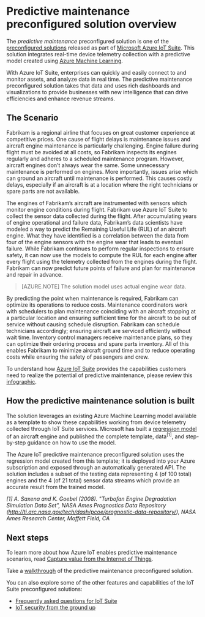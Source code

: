 <properties
 pageTitle="Predictive maintenance preconfigured solution | Microsoft Azure"
 description="A description of the Azure IoT predictive maintenance preconfigured solution."
 services=""
 suite="iot-suite"
 documentationCenter=""
 authors="stevehob"
 manager="timlt"
 editor=""/>

<tags
 ms.service="iot-suite"
 ms.devlang="na"
 ms.topic="get-started-article"
 ms.tgt_pltfrm="na"
 ms.workload="na"
 ms.date="08/17/2016"
 ms.author="araguila"/>

# <a name="predictive-maintenance-preconfigured-solution-overview"></a>Predictive maintenance preconfigured solution overview

The *predictive maintenance* preconfigured solution is one of the [preconfigured solutions][lnk_preconfigured_solutions] released as part of [Microsoft Azure IoT Suite][lnk_iot_suite]. This solution integrates real-time device telemetry collection with a predictive model created using [Azure Machine Learning][lnk_machine_learning].


With Azure IoT Suite, enterprises can quickly and easily connect to and monitor assets, and analyze data in real time. The predictive maintenance preconfigured solution takes that data and uses rich dashboards and visualizations to provide businesses with new intelligence that can drive efficiencies and enhance revenue streams.

## <a name="the-scenario"></a>The Scenario

Fabrikam is a regional airline that focuses on great customer experience at competitive prices. One cause of flight delays is maintenance issues and aircraft engine maintenance is particularly challenging. Engine failure during flight must be avoided at all costs, so Fabrikam inspects its engines regularly and adheres to a scheduled maintenance program. However, aircraft engines don’t always wear the same. Some unnecessary maintenance is performed on engines. More importantly, issues arise which can ground an aircraft until maintenance is performed. This causes costly delays, especially if an aircraft is at a location where the right technicians or spare parts are not available.

The engines of Fabrikam’s aircraft are instrumented with sensors which monitor engine conditions during flight. Fabrikam use Azure IoT Suite to collect the sensor data collected during the flight. After accumulating years of engine operational and failure data, Fabrikam’s data scientists have modeled a way to predict the Remaining Useful Life (RUL) of an aircraft engine. What they have identified is a correlation between the data from four of the engine sensors with the engine wear that leads to eventual failure. While Fabrikam continues to perform regular inspections to ensure safety, it can now use the models to compute the RUL for each engine after every flight using the telemetry collected from the engines during the flight. Fabrikam can now predict future points of failure and plan for maintenance and repair in advance.

> [AZURE.NOTE] The solution model uses actual engine wear data.

By predicting the point when maintenance is required, Fabrikam can optimize its operations to reduce costs. Maintenance coordinators work with schedulers to plan maintenance coinciding with an aircraft stopping at a particular location and ensuring sufficient time for the aircraft to be out of service without causing schedule disruption. Fabrikam can schedule technicians accordingly; ensuring aircraft are serviced efficiently without wait time. Inventory control managers receive maintenance plans, so they can optimize their ordering process and spare parts inventory. All of this enables Fabrikam to minimize aircraft ground time and to reduce operating costs while ensuring the safety of passengers and crew.

To understand how [Azure IoT Suite][lnk_iot_suite] provides the capabilities customers need to realize the potential of predictive maintenance, please review this [infographic][lnk_infographic].

## <a name="how-the-predictive-maintenance-solution-is-built"></a>How the predictive maintenance solution is built

The solution leverages an existing Azure Machine Learning model available as a template to show these capabilities working from device telemetry collected through IoT Suite services. Microsoft has built a [regression model][lnk_regression_model] of an aircraft engine and published the complete template, data<sup>\[1\]</sup>, and step-by-step guidance on how to use the model.

The Azure IoT predictive maintenance preconfigured solution uses the regression model created from this template; it is deployed into your Azure subscription and exposed through an automatically generated API. The solution includes a subset of the testing data representing 4 (of 100 total) engines and the 4 (of 21 total) sensor data streams which provide an accurate result from the trained model.

*\[1\] A. Saxena and K. Goebel (2008). "Turbofan Engine Degradation Simulation Data Set", NASA Ames Prognostics Data Repository (http://ti.arc.nasa.gov/tech/dash/pcoe/prognostic-data-repository/), NASA Ames Research Center, Moffett Field, CA*

## <a name="next-steps"></a>Next steps

To learn more about how Azure IoT enables predictive maintenance scenarios, read [Capture value from the Internet of Things][lnk_capture_value].

Take a [walkthrough][lnk-predictive-walkthrough] of the predictive maintenance preconfigured solution.

[lnk-predictive-walkthrough]: iot-suite-predictive-walkthrough.md
[lnk_preconfigured_solutions]: iot-suite-what-are-preconfigured-solutions.md
[lnk_iot_suite]: iot-suite-overview.md
[lnk_machine_learning]: https://azure.microsoft.com/services/machine-learning/
[lnk_infographic]: https://www.microsoft.com/server-cloud/predictivemaintenance/Index.html
[lnk_regression_model]: http://gallery.cortanaanalytics.com/Collection/Predictive-Maintenance-Template-3
[lnk_capture_value]: http://download.microsoft.com/download/0/7/D/07D394CE-185D-4B96-AC3C-9B61179F7080/Capture_value_from_the_Internet%20of%20Things_with_Predictive_Maintenance.PDF

You can also explore some of the other features and capabilities of the IoT Suite preconfigured solutions:

- [Frequently asked questions for IoT Suite][lnk-faq]
- [IoT security from the ground up][lnk-security-groundup]

[lnk-faq]: iot-suite-faq.md
[lnk-security-groundup]: securing-iot-ground-up.md
